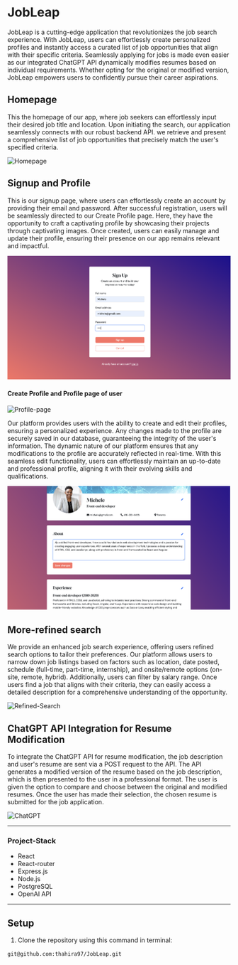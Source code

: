 # JobLeap

JobLeap is a cutting-edge application that revolutionizes the job search experience. With JobLeap, users can effortlessly create personalized profiles and instantly access a curated list of job opportunities that align with their specific criteria. Seamlessly applying for jobs is made even easier as our integrated ChatGPT API dynamically modifies resumes based on individual requirements. Whether opting for the original or modified version, JobLeap empowers users to confidently pursue their career aspirations.

## Homepage

This the homepage of our app, where job seekers can effortlessly input their desired job title and location. Upon initiating the search, our application seamlessly connects with our robust backend API. we retrieve and present a comprehensive list of job opportunities that precisely match the user's specified criteria.

![Homepage](./docs/Homepage.gif)

## Signup and Profile

This is our signup page, where users can effortlessly create an account by providing their email and password. After successful registration, users will be seamlessly directed to our Create Profile page. Here, they have the opportunity to craft a captivating profile by showcasing their projects through captivating images. Once created, users can easily manage and update their profile, ensuring their presence on our app remains relevant and impactful.

![Signup-page](./docs/Signup-page.png)

#### Create Profile and Profile page of user

![Profile-page](./docs/Profile.gif)

Our platform provides users with the ability to create and edit their profiles, ensuring a personalized experience. Any changes made to the profile are securely saved in our database, guaranteeing the integrity of the user's information. The dynamic nature of our platform ensures that any modifications to the profile are accurately reflected in real-time. With this seamless edit functionality, users can effortlessly maintain an up-to-date and professional profile, aligning it with their evolving skills and qualifications. 

![Edit](./docs/Edit-profile.png)


## More-refined search

We provide an enhanced job search experience, offering users refined search options to tailor their preferences. Our platform allows users to narrow down job listings based on factors such as location, date posted, schedule (full-time, part-time, internship), and onsite/remote options (on-site, remote, hybrid). Additionally, users can filter by salary range. Once users find a job that aligns with their criteria, they can easily access a detailed description for a comprehensive understanding of the opportunity. 

![Refined-Search](./docs/Filtered-search.gif)

## ChatGPT API Integration for Resume Modification

To integrate the ChatGPT API for resume modification, the job description and user's resume are sent via a POST request to the API. The API generates a modified version of the resume based on the job description, which is then presented to the user in a professional format. The user is given the option to compare and choose between the original and modified resumes. Once the user has made their selection, the chosen resume is submitted for the job application. 

![ChatGPT](./docs/ChatGPT.gif)

---

### Project-Stack

- React
- React-router
- Express.js
- Node.js
- PostgreSQL
- OpenAI API

---

## Setup

1. Clone the repository using this command in terminal: 

```
git@github.com:thahira97/JobLeap.git
```